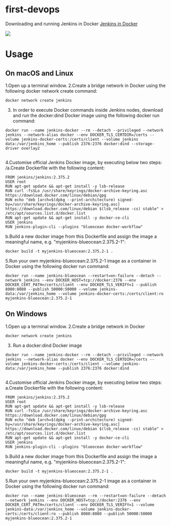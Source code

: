 # first-devops

Downloading and running Jenkins in Docker
[Jenkins in Docker](https://www.jenkins.io/doc/book/installing/docker/)

<img src="https://jenkins.io/sites/default/files/jenkins_logo.png"/>

# Usage

## On macOS and Linux

1.Open up a terminal window.
2.Create a bridge network in Docker using the following docker network create command:

```
docker network create jenkins
```
3. In order to execute Docker commands inside Jenkins nodes, download and run the docker:dind Docker image using the following docker run command:

```
docker run --name jenkins-docker --rm --detach --privileged --network jenkins --network-alias docker --env DOCKER_TLS_CERTDIR=/certs --volume jenkins-docker-certs:/certs/client --volume jenkins data:/var/jenkins_home --publish 2376:2376 docker:dind --storage-driver overlay2
  
```
4.Customise official Jenkins Docker image, by executing below two steps:
/a.Create Dockerfile with the following content:
  
```
FROM jenkins/jenkins:2.375.2
USER root
RUN apt-get update && apt-get install -y lsb-release
RUN curl -fsSLo /usr/share/keyrings/docker-archive-keyring.asc https://download.docker.com/linux/debian/gpg
RUN echo "deb [arch=$(dpkg --print-architecture) signed-by=/usr/share/keyrings/docker-archive-keyring.asc] https://download.docker.com/linux/debian $(lsb_release -cs) stable" > /etc/apt/sources.list.d/docker.list
RUN apt-get update && apt-get install -y docker-ce-cli
USER jenkins
RUN jenkins-plugin-cli --plugins "blueocean docker-workflow"

```
b.Build a new docker image from this Dockerfile and assign the image a meaningful name, e.g. "myjenkins-blueocean:2.375.2-1":

```
docker build -t myjenkins-blueocean:2.375.2-1 .

```
5.Run your own myjenkins-blueocean:2.375.2-1 image as a container in Docker using the following docker run command:

```
docker run --name jenkins-blueocean --restart=on-failure --detach --network jenkins --env DOCKER_HOST=tcp://docker:2376 --env DOCKER_CERT_PATH=/certs/client --env DOCKER_TLS_VERIFY=1 --publish 8080:8080 --publish 50000:50000 --volume jenkins-data:/var/jenkins_home --volume jenkins-docker-certs:/certs/client:ro myjenkins-blueocean:2.375.2-1

```
## On Windows

1.Open up a terminal window.
2.Create a bridge network in Docker

```
docker network create jenkins
```
3. Run a docker:dind Docker image

```
docker run --name jenkins-docker --rm --detach --privileged --network jenkins --network-alias docker --env DOCKER_TLS_CERTDIR=/certs --volume jenkins-docker-certs:/certs/client --volume jenkins-data:/var/jenkins_home --publish 2376:2376 docker:dind
  
```
4.Customise official Jenkins Docker image, by executing below two steps:
a.Create Dockerfile with the following content:
  
```
FROM jenkins/jenkins:2.375.2
USER root
RUN apt-get update && apt-get install -y lsb-release
RUN curl -fsSLo /usr/share/keyrings/docker-archive-keyring.asc https://download.docker.com/linux/debian/gpg
RUN echo "deb [arch=$(dpkg --print-architecture) signed-by=/usr/share/keyrings/docker-archive-keyring.asc] https://download.docker.com/linux/debian $(lsb_release -cs) stable" > /etc/apt/sources.list.d/docker.list
RUN apt-get update && apt-get install -y docker-ce-cli
USER jenkins
RUN jenkins-plugin-cli --plugins "blueocean docker-workflow"

```
b.Build a new docker image from this Dockerfile and assign the image a meaningful name, e.g. "myjenkins-blueocean:2.375.2-1":

```
docker build -t myjenkins-blueocean:2.375.2-1 .

```
5.Run your own myjenkins-blueocean:2.375.2-1 image as a container in Docker using the following docker run command:

```
docker run --name jenkins-blueocean --rm --restart=on-failure --detach --network jenkins --env DOCKER_HOST=tcp://docker:2376 --env DOCKER_CERT_PATH=/certs/client --env DOCKER_TLS_VERIFY=1 --volume jenkins-data:/var/jenkins_home --volume jenkins-docker-certs:/certs/client:ro --publish 8080:8080 --publish 50000:50000 myjenkins-blueocean:2.375.2-1

```
